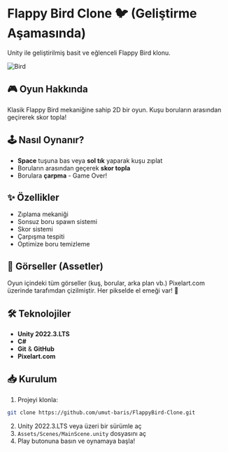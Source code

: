 # Flappy Bird Clone 🐦 (Geliştirme Aşamasında) 

Unity ile geliştirilmiş basit ve eğlenceli Flappy Bird klonu.

![Bird](https://github.com/user-attachments/assets/754c2fd2-bdfc-4a13-976d-90225bd87356)


## 🎮 Oyun Hakkında

Klasik Flappy Bird mekaniğine sahip 2D bir oyun. Kuşu boruların arasından geçirerek skor topla!

## 🕹️ Nasıl Oynanır?
- **Space** tuşuna bas veya **sol tık** yaparak kuşu zıplat
- Boruların arasından geçerek **skor topla**
- Borulara **çarpma** - Game Over!

## ✨ Özellikler
- Zıplama mekaniği
- Sonsuz boru spawn sistemi  
- Skor sistemi
- Çarpışma tespiti
- Optimize boru temizleme

## 🎨 Görseller (Assetler)
Oyun içindeki tüm görseller (kuş, borular, arka plan vb.) Pixelart.com üzerinde tarafımdan çizilmiştir. 
Her pikselde el emeği var! 💪

## 🛠️ Teknolojiler
- **Unity 2022.3.LTS**
- **C#**
- **Git** & **GitHub**
- **Pixelart.com**

## 📥 Kurulum

1. Projeyi klonla:
```bash
git clone https://github.com/umut-baris/FlappyBird-Clone.git
```
2. Unity 2022.3.LTS veya üzeri bir sürümle aç
3. `Assets/Scenes/MainScene.unity` dosyasını aç
4. Play butonuna basın ve oynamaya başla!
